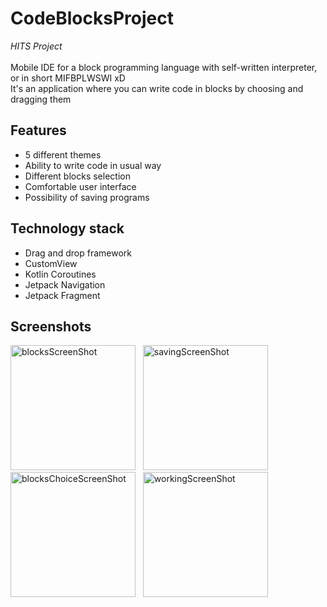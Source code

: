 # CodeBlocksProject

*HITS Project*
<br/>
<br/>
Mobile IDE for a block programming language with self-written interpreter, or in short MIFBPLWSWI xD <br/>
It's an application where you can write code in blocks by choosing and dragging them
<br/>
## Features
- 5 different themes
- Ability to write code in usual way
- Different blocks selection
- Comfortable user interface
- Possibility of saving programs<br/>
## Technology stack
- Drag and drop framework
- CustomView
- Kotlin Coroutines
- Jetpack Navigation
- Jetpack Fragment<br/>
## Screenshots
<p>
<img src="https://user-images.githubusercontent.com/98749008/191178405-e5b08ca1-c314-4782-b0b9-52842a830297.jpg" alt="blocksScreenShot" width="200"/> 
&nbsp;
<img src="https://user-images.githubusercontent.com/98749008/191178454-f23d8dd9-0b65-4ea9-95da-fb26f1ce3ed8.jpg" alt="savingScreenShot" width="200"/> 
&nbsp;
<img src="https://user-images.githubusercontent.com/98749008/191178461-c1bd459a-373e-4437-bce1-9a38d9dd2fa2.jpg" alt="blocksChoiceScreenShot" width="200"/>
&nbsp;
<img src="https://user-images.githubusercontent.com/98749008/191178468-1e1b451f-7c17-421d-b1fc-a01ac41bf3bb.jpg" alt="workingScreenShot" width="200"/></p>

